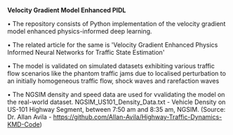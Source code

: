 **Velocity Gradient Model Enhanced PIDL**

•	The repository consists of Python implementation of the velocity gradient model enhanced physics-informed deep learning.

•	The related article for the same is 'Velocity Gradient Enhanced Physics Informed Neural Networks for Traffic State Estimation'

•	The model is validated on simulated datasets exhibiting various traffic flow scenarios like the phantom traffic jams due to localised perturbation to an initially homogeneous traffic flow, shock waves and rarefaction waves

•	The NGSIM density and speed data are used for vvalidating the model on the real-world dataset. NGSIM_US101_Density_Data.txt - Vehicle Density on US-101 Highway Segment, between 7:50 am and 8:35 am, NGSIM. (Source: Dr. Allan Avila - https://github.com/Allan-Avila/Highway-Traffic-Dynamics-KMD-Code)
